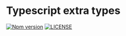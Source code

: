 # Typescript extra types

[![Npm version](https://badge.fury.io/js/@sirian%2Fts-extra-types.svg)](https://www.npmjs.com/package/@sirian/ts-extra-types)
[![LICENSE](https://img.shields.io/badge/License-MIT-yellow.svg)](https://opensource.org/licenses/MIT)

